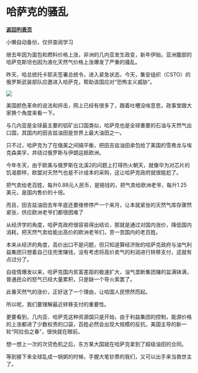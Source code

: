 # 哈萨克的骚乱

[**返回列表页**](/gzh/政事堂2019)

小懒自动备份，仅供查阅学习

继去年因为面包和燃料价格上涨，非洲的几内亚发生政变，新年伊始，亚洲腹部的哈萨克斯坦也因为液化天然气价格上涨爆发了严重的骚乱。  

  

昨天，哈总统托卡耶夫签署总统令，进入紧急状态，今天，集安组织（CSTO）的俄罗斯武装部队应邀进入哈萨克，帮助该国应对“恐怖主义威胁”。

  

![](https://mmbiz.qpic.cn/mmbiz_jpg/rxhS23yu8cNjfcHYeDjGLAVGOGAqoPjXvzPm6quYH7ahAqo6RfI896XAkjsbfaQdpoaAibibV68AbhS3k3gAu1Yw/640?wx_fmt=jpeg)

  

美国颜色革命的说法和抨击，网上已经有很多了，跟着吐槽没啥意思，政事堂跟大家换个角度来看一下。

  

与几内亚是全球最主要的铝矿出口国类似，哈萨克也是全球重要的石油与天然气出口国，其国内的田吉兹油田是世界上最大油田之一。

  

只不过，哈萨克为了在俄美之间搞平衡，把田吉兹油田承包给了美国的雪弗龙与埃克森美孚，并绕过俄罗斯与伊朗运抵欧洲。

  

今年冬天，由于欧美与俄罗斯在北溪2的问题上打得热火朝天，就像华为对芯片的饥渴那样，欧盟对天然气也是不计成本的采购，这让哈萨克政府就很尴尬了。

  

把气卖给老百姓，每升0.88元人民币，是赔钱的，把气卖给欧洲老爷，每升1.25美元，是国内售价的十倍。

  

而且，田吉兹油田去年年底还要维修停产一个来月，让本就紧张的天然气库存骤然紧张，供应欧洲老爷们都很困难了  

  

从经济学的角度，哈萨克政府很容易得出结论，那就是通过对国内涨价，降低国内消耗，把天然气卖给能出高价的欧洲老爷们，苦一苦国内的老百姓。

  

本来从经济的角度，高价出口不是问题，但只知道算经济账的哈萨克政府与油气利益集团只想着自己往兜里赚钱，没有考虑将高价卖气的利润进行转移支付，这就有点过分了。  

  

自疫情爆发以来，哈萨克国内贫富差距的极速扩大，油气垄断集团赚的盆满钵满，普通民众的怒气已经大量累积，只是缺一个导火索罢了。  

  

此番天然气的涨价，正好送了一个理由，让哈国人民愤然而起。

  

所以呢，我们要理解最近转移支付的重要性。  

  

更要看到，几内亚、哈萨克这种资源国只是开始，由于利益集团的控制，能源价格的上涨都进了少数权贵的口袋，百姓必然会出现大规模的反抗，美国主导的新一轮“阿拉伯之春”，很快就在眼前。  

  

想一想上一次的次贷危机之后，东方某大国就在哈萨克拿到了超级油田的合同。

  

等到接下来全球乱成一锅粥的时候，手握大笔钞票的我们，又可以出手来当救世主了。  

  

